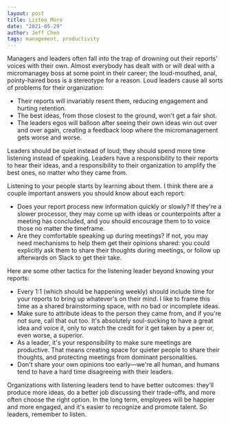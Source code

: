 ```yaml
---
layout: post
title: Listen More
date: "2021-05-29"
author: Jeff Chen
tags: management, productivity
---
```


Managers and leaders often fall into the trap of drowning out their reports' voices with their own. Almost everybody has dealt with or will deal with a micromanagey boss at some point in their career; the loud-mouthed, anal, pointy-haired boss is a stereotype for a reason. Loud leaders cause all sorts of problems for their organization:

<!-- excerpt -->

- Their reports will invariably resent them, reducing engagement and hurting retention.
- The best ideas, from those closest to the ground, won't get a fair shot.
- The leaders egos will balloon after seeing their own ideas win out over and over again, creating a feedback loop where the micromanagement gets worse and worse.

Leaders should be quiet instead of loud; they should spend more time listening instead of speaking. Leaders have a responsibility to their reports to hear their ideas, and a responsibility to their organization to amplify the best ones, no matter who they came from.

Listening to your people starts by learning about them. I think there are a couple important answers you should know about each report:

- Does your report process new information quickly or slowly? If they're a slower processor, they may come up with ideas or counterpoints after a meeting has concluded, and you should encourage them to to voice those no matter the timeframe.
- Are they comfortable speaking up during meetings? If not, you may need mechanisms to help them get their opinions shared: you could explicitly ask them to share their thoughts during meetings, or follow up afterwards on Slack to get their take.

Here are some other tactics for the listening leader beyond knowing your reports:

- Every 1:1 (which should be happening weekly) should include time for your reports to bring up whatever's on their mind. I like to frame this time as a shared brainstorming space, with no bad or incomplete ideas.
- Make sure to attribute ideas to the person they came from, and if you're not sure, call that out too. It's absolutely soul-sucking to have a great idea and voice it, only to watch the credit for it get taken by a peer or, even worse, a superior.
- As a leader, it's your responsibility to make sure meetings are productive. That means creating space for quieter people to share their thoughts, and protecting meetings from dominant personalities.
- Don't share your own opinions too early—we're all human, and humans tend to have a hard time disagreeing with their leaders.

Organizations with listening leaders tend to have better outcomes: they'll produce more ideas, do a better job discussing their trade-offs, and more often choose the right option. In the long term, employees will be happier and more engaged, and it's easier to recognize and promote talent. So leaders, remember to listen.
